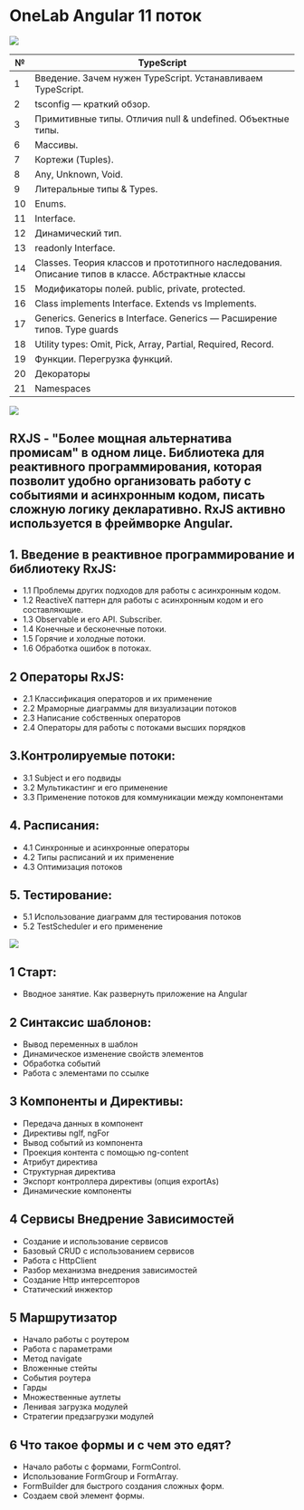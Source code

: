 # OneLab Angular 11 поток

![](https://raw.githubusercontent.com/remojansen/logo.ts/master/stickers/Screen%20Shot%202016-03-31%20at%2000.05.02.png)

| №    | TypeScript                                                                   | 
| ---- | -----------------------------------------------------------------------------|
| 1    | Введение. Зачем нужен TypeScript. Устанавливаем TypeScript.                  |         
| 2    | tsconfig — краткий обзор.                                                    |
| 3    | Примитивные типы. Отличия null & undefined. Объектные типы.                  |                                   
| 6    | Массивы.                                                                     |
| 7    | Кортежи (Tuples).                                                            | 
| 8    | Any, Unknown, Void.                                                          |
| 9    | Литеральные типы & Types.                                                    |
| 10   | Enums.                                                                       |
| 11   | Interface.                                                                   |
| 12   | Динамический тип.                                                            |
| 13   | readonly Interface.                                                          |
| 14   | Classes. Теория классов и прототипного наследования. Описание типов в классе. Абстрактные классы| 
| 15   | Модификаторы полей. public, private, protected.                                                  |
| 16   | Class implements Interface. Extends vs Implements.                           |    
| 17   | Generics. Generics в Interface. Generics — Расширение типов. Type guards     |
| 18   | Utility types: Omit, Pick, Array, Partial, Required, Record.                 |
| 19   | Функции. Перегрузка функций.                                                 |
| 20   | Декораторы                                                                   |
| 21   | Namespaces                                                                   |


![](https://habrastorage.org/getpro/habr/post_images/e85/553/cfd/e85553cfdb8db819c496c7d6ae9dad2b.png)

## RXJS - "Более мощная альтернатива промисам" в одном лице. Библиотека для реактивного программирования, которая позволит удобно организовать работу с событиями и асинхронным кодом, писать сложную логику декларативно. RxJS активно используется в фреймворке Angular.

## 1. Введение в реактивное программирование и библиотеку RxJS: 
 - 1.1 Проблемы других подходов для работы с асинхронным кодом. 
 - 1.2 ReactiveX паттерн для работы с асинхронным кодом и его составляющие.
 - 1.3 Observable и его API. Subscriber.
 - 1.4 Конечные и бесконечные потоки.
 - 1.5 Горячие и холодные потоки.
 - 1.6 Обработка ошибок в потоках.
 
## 2 Операторы RxJS:
 - 2.1 Классификация операторов и их применение
 - 2.2 Мраморные диаграммы для визуализации потоков
 - 2.3 Написание собственных операторов
 - 2.4 Операторы для работы с потоками высших порядков
 
## 3.Контролируемыe потоки:
 - 3.1 Subject и его подвиды
 - 3.2 Мультикастинг и его применение
 - 3.3 Применение потоков для коммуникации между компонентами

## 4. Расписания:
 - 4.1 Синхронные и асинхронные операторы
 - 4.2 Типы расписаний и их применение
 - 4.3 Оптимизация потоков

## 5. Тестирование:
  - 5.1 Использование диаграмм для тестирования потоков
  - 5.2 TestScheduler и его применение

![](https://images.indepth.dev/images/2021/05/Bindon_-lesser-known-Angular-template-features.jpg)


## 1 Старт:
  - Вводное занятие. Как развернуть приложение на Angular
## 2 Синтаксис шаблонов:
  - Вывод переменных в шаблон
  - Динамическое изменение свойств элементов
  - Обработка событий
  - Работа с элементами по ссылке
## 3 Компоненты и Директивы:
 - Передача данных в компонент
 - Директивы ngIf, ngFor
 - Вывод событий из компонента
 - Проекция контента с помощью ng-content
 - Атрибут директива
 - Структурная директива
 - Экспорт контроллера директивы (опция exportAs)
 - Динамические компоненты
## 4 Сервисы Внедрение Зависимостей
 - Создание и использование сервисов
 - Базовый CRUD с использованием сервисов
 - Работа с HttpClient
 - Разбор механизма внедрения зависимостей
 - Создание Http интерсепторов
 - Статический инжектор
## 5 Маршрутизатор
 - Начало работы с роутером
 - Работа с параметрами
 - Метод navigate
 - Вложенные стейты
 - События роутера
 - Гарды
 - Множественные аутлеты
 - Ленивая загрузка модулей
 - Стратегии предзагрузки модулей
## 6 Что такое формы и с чем это едят? 
 - Начало работы с формами, FormControl.
 - Использование FormGroup и FormArray.
 - FormBuilder для быстрого создания сложных форм.
 - Создаем свой элемент формы.
